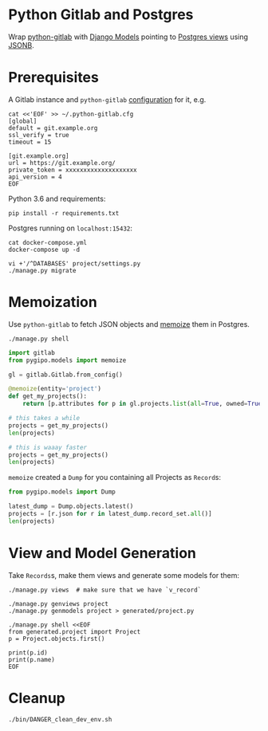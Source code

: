 Python Gitlab and Postgres
==========================
Wrap
[python-gitlab](http://python-gitlab.readthedocs.io/en/stable/index.html)
with
[Django Models](https://docs.djangoproject.com/en/2.0/topics/db/models/)
pointing to
[Postgres views](https://www.postgresql.org/docs/current/static/sql-createview.html)
using
[JSONB](https://www.postgresql.org/docs/current/static/datatype-json.html).


# Prerequisites
A Gitlab instance and `python-gitlab`
[configuration](http://python-gitlab.readthedocs.io/en/stable/cli.html#configuration)
for it, e.g.
```
cat <<'EOF' >> ~/.python-gitlab.cfg
[global]
default = git.example.org
ssl_verify = true
timeout = 15

[git.example.org]
url = https://git.example.org/
private_token = xxxxxxxxxxxxxxxxxxxx
api_version = 4
EOF
```

Python 3.6 and requirements:
```
pip install -r requirements.txt
```

Postgres running on `localhost:15432`:
```
cat docker-compose.yml
docker-compose up -d

vi +'/^DATABASES' project/settings.py
./manage.py migrate
```


# Memoization
Use `python-gitlab` to fetch JSON objects and
[memoize](https://en.wikipedia.org/wiki/Memoization) them in Postgres.

```
./manage.py shell
```

```python
import gitlab
from pygipo.models import memoize

gl = gitlab.Gitlab.from_config()

@memoize(entity='project')
def get_my_projects():
    return [p.attributes for p in gl.projects.list(all=True, owned=True)]

# this takes a while
projects = get_my_projects()
len(projects)

# this is waaay faster
projects = get_my_projects()
len(projects)
```

`memoize` created a `Dump` for you containing all Projects as `Record`s:
```python
from pygipo.models import Dump

latest_dump = Dump.objects.latest()
projects = [r.json for r in latest_dump.record_set.all()]
len(projects)
```


# View and Model Generation
Take `Records`s, make them views and generate some models for them:
```
./manage.py views  # make sure that we have `v_record`

./manage.py genviews project
./manage.py genmodels project > generated/project.py

./manage.py shell <<EOF
from generated.project import Project
p = Project.objects.first()

print(p.id)
print(p.name)
EOF
```


# Cleanup
```
./bin/DANGER_clean_dev_env.sh
```

